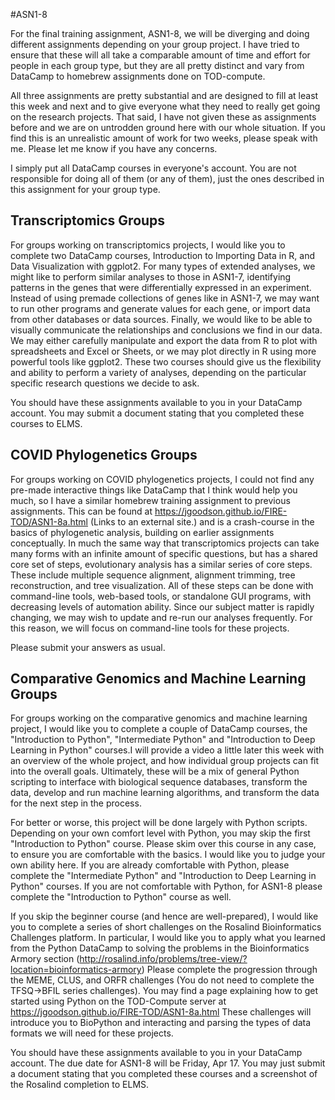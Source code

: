 #ASN1-8

For the final training assignment, ASN1-8, we will be diverging and doing different assignments depending on your group project. I have tried to ensure that these will all take a comparable amount of time and effort for people in each group type, but they are all pretty distinct and vary from DataCamp to homebrew assignments done on TOD-compute. 

All three assignments are pretty substantial and are designed to fill at least this week and next and to give everyone what they need to really get going on the research projects. That said, I have not given these as assignments before and we are on untrodden ground here with our whole situation. If you find this is an unrealistic amount of work for two weeks, please speak with me. Please let me know if you have any concerns.

I simply put all DataCamp courses in everyone's account. You are not responsible for doing all of them (or any of them), just the ones described in this assignment for your group type.

## Transcriptomics Groups

For groups working on transcriptomics projects, I would like you to complete two DataCamp courses, Introduction to Importing Data in R, and Data Visualization with ggplot2. For many types of extended analyses, we might like to perform similar analyses to those in ASN1-7, identifying patterns in the genes that were differentially expressed in an experiment. Instead of using premade collections of genes like in ASN1-7, we may want to run other programs and generate values for each gene, or import data from other databases or data sources. Finally, we would like to be able to visually communicate the relationships and conclusions we find in our data. We may either carefully manipulate and export the data from R to plot with spreadsheets and Excel or Sheets, or we may plot directly in R using more powerful tools like ggplot2. These two courses should give us the flexibility and ability to perform a variety of analyses, depending on the particular specific research questions we decide to ask.

You should have these assignments available to you in your DataCamp account. You may submit a document stating that you completed these courses to ELMS.

## COVID Phylogenetics Groups

For groups working on COVID phylogenetics projects, I could not find any pre-made interactive things like DataCamp that I think would help you much, so I have a similar homebrew training assignment to previous assignments. This can be found at https://jgoodson.github.io/FIRE-TOD/ASN1-8a.html (Links to an external site.) and is a crash-course in the basics of phylogenetic analysis, building on earlier assignments conceptually. In much the same way that transcriptomics projects can take many forms with an infinite amount of specific questions, but has a shared core set of steps, evolutionary analysis has a similar series of core steps. These include multiple sequence alignment, alignment trimming, tree reconstruction, and tree visualization. All of these steps can be done with command-line tools, web-based tools, or standalone GUI programs, with decreasing levels of automation ability. Since our subject matter is rapidly changing, we may wish to update and re-run our analyses frequently. For this reason, we will focus on command-line tools for these projects.

Please submit your answers as usual.

## Comparative Genomics and Machine Learning Groups

For groups working on the comparative genomics and machine learning project, I would like you to complete a couple of DataCamp courses, the "Introduction to Python", "Intermediate Python" and "Introduction to Deep Learning in Python" courses.I will provide a video a little later this week with an overview of the whole project, and how individual group projects can fit into the overall goals. Ultimately, these will be a mix of general Python scripting to interface with biological sequence databases, transform the data, develop and run machine learning algorithms, and transform the data for the next step in the process.

For better or worse, this project will be done largely with Python scripts. Depending on your own comfort level with Python, you may skip the first "Introduction to Python" course. Please skim over this course in any case, to ensure you are comfortable with the basics. I would like you to judge your own ability here. If you are already comfortable with Python, please complete the "Intermediate Python" and "Introduction to Deep Learning in Python" courses.  If you are not comfortable with Python, for ASN1-8 please complete the "Introduction to Python" course as well. 

If you skip the beginner course (and hence are well-prepared), I would like you to complete a series of short challenges on the Rosalind Bioinformatics Challenges platform. In particular, I would like you to apply what you learned from the Python DataCamp to solving the problems in the Bioinformatics Armory section (http://rosalind.info/problems/tree-view/?location=bioinformatics-armory) Please complete the progression through the MEME, CLUS, and ORFR challenges (You do not need to complete the TFSQ->BFIL series challenges). You may find a page explaining how to get started using Python on the TOD-Compute server at https://jgoodson.github.io/FIRE-TOD/ASN1-8a.html These challenges will introduce you to BioPython and interacting and parsing the types of data formats we will need for these projects.

You should have these assignments available to you in your DataCamp account. The due date for ASN1-8 will be Friday, Apr 17. You may just submit a document stating that you completed these courses and a screenshot of the Rosalind completion to ELMS.